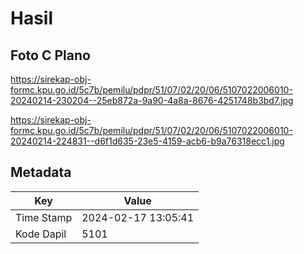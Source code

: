 # Hasil

## Foto C Plano

https://sirekap-obj-formc.kpu.go.id/5c7b/pemilu/pdpr/51/07/02/20/06/5107022006010-20240214-230204--25eb872a-9a90-4a8a-8676-4251748b3bd7.jpg

https://sirekap-obj-formc.kpu.go.id/5c7b/pemilu/pdpr/51/07/02/20/06/5107022006010-20240214-224831--d6f1d635-23e5-4159-acb6-b9a76318ecc1.jpg


## Metadata

| Key        | Value               |
| ---------- | ------------------- |
| Time Stamp | 2024-02-17 13:05:41 |
| Kode Dapil | 5101                |



